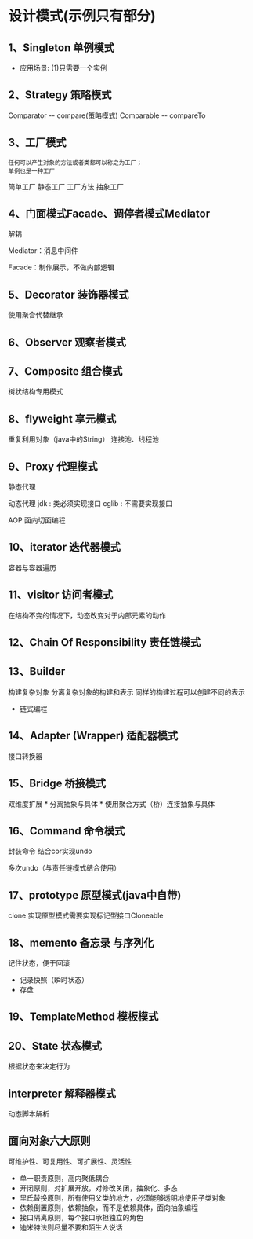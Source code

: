 # 设计模式(示例只有部分)

## 1、Singleton 单例模式 

  * 应用场景:
    (1)只需要一个实例
  
## 2、Strategy 策略模式 

  Comparator -- compare(策略模式)
  Comparable -- compareTo

## 3、工厂模式

    任何可以产生对象的方法或者类都可以称之为工厂；
    单例也是一种工厂

  简单工厂
  静态工厂
  工厂方法
  抽象工厂

## 4、门面模式Facade、调停者模式Mediator

解耦

  Mediator：消息中间件
  
  Facade：制作展示，不做内部逻辑

## 5、Decorator 装饰器模式 

  使用聚合代替继承

## 6、Observer 观察者模式 



## 7、Composite 组合模式 

  树状结构专用模式

## 8、flyweight 享元模式 

  重复利用对象（java中的String）
  连接池、线程池

## 9、Proxy 代理模式

  静态代理
  
  动态代理
    jdk : 类必须实现接口
    cglib : 不需要实现接口
    
  AOP 面向切面编程

## 10、iterator 迭代器模式

  容器与容器遍历

## 11、visitor 访问者模式

  在结构不变的情况下，动态改变对于内部元素的动作

## 12、Chain Of Responsibility 责任链模式 


## 13、Builder 
  
  构建复杂对象
    分离复杂对象的构建和表示
    同样的构建过程可以创建不同的表示
    
* 链式编程

## 14、Adapter (Wrapper) 适配器模式
  
  接口转换器

## 15、Bridge 桥接模式 

  双维度扩展
    * 分离抽象与具体
    * 使用聚合方式（桥）连接抽象与具体

## 16、Command 命令模式 
  
  封装命令
  结合cor实现undo
  
  多次undo（与责任链模式结合使用）

## 17、prototype 原型模式(java中自带)

  clone
  实现原型模式需要实现标记型接口Cloneable

## 18、memento 备忘录 与序列化

  记住状态，便于回滚
  
  * 记录快照（瞬时状态）
  * 存盘

## 19、TemplateMethod 模板模式 


## 20、State 状态模式

  根据状态来决定行为
  
## interpreter 解释器模式

  动态脚本解析
  
## 面向对象六大原则
  
  可维护性、可复用性、可扩展性、灵活性
  
  * 单一职责原则，高内聚低耦合
  * 开闭原则，对扩展开放，对修改关闭，抽象化、多态
  * 里氏替换原则，所有使用父类的地方，必须能够透明地使用子类对象
  * 依赖倒置原则，依赖抽象，而不是依赖具体，面向抽象编程
  * 接口隔离原则，每个接口承担独立的角色
  * 迪米特法则尽量不要和陌生人说话